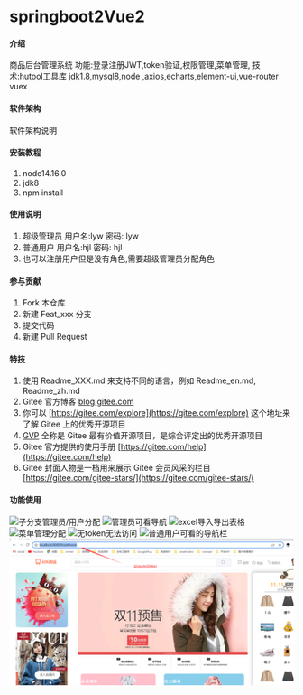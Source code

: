 # springboot2Vue2

#### 介绍
商品后台管理系统
功能:登录注册JWT,token验证,权限管理,菜单管理,
技术:hutool工具库 jdk1.8,mysql8,node ,axios,echarts,element-ui,vue-router vuex 


#### 软件架构
软件架构说明


#### 安装教程

1.  node14.16.0
2.  jdk8
3.  npm install

#### 使用说明

1.  超级管理员 用户名:lyw 密码: lyw
2.  普通用户   用户名:hjl 密码: hjl
3.  也可以注册用户但是没有角色,需要超级管理员分配角色

#### 参与贡献

1.  Fork 本仓库
2.  新建 Feat_xxx 分支
3.  提交代码
4.  新建 Pull Request


#### 特技
1.  使用 Readme\_XXX.md 来支持不同的语言，例如 Readme\_en.md, Readme\_zh.md
2.  Gitee 官方博客 [blog.gitee.com](https://blog.gitee.com)
3.  你可以 [https://gitee.com/explore](https://gitee.com/explore) 这个地址来了解 Gitee 上的优秀开源项目
4.  [GVP](https://gitee.com/gvp) 全称是 Gitee 最有价值开源项目，是综合评定出的优秀开源项目
5.  Gitee 官方提供的使用手册 [https://gitee.com/help](https://gitee.com/help)
6.  Gitee 封面人物是一档用来展示 Gitee 会员风采的栏目 [https://gitee.com/gitee-stars/](https://gitee.com/gitee-stars/)
#### 功能使用
![子分支管理员/用户分配](https://foruda.gitee.com/images/1667703317376268328/3c5e5bf1_10047731.png "屏幕截图")
![管理员可看导航](https://foruda.gitee.com/images/1667703387165195521/0618fc2b_10047731.png "屏幕截图")
![excel导入导出表格](https://foruda.gitee.com/images/1667703417457807073/d7766bc9_10047731.png "屏幕截图")
![菜单管理分配](https://foruda.gitee.com/images/1667703519587132123/70b9636c_10047731.png "屏幕截图")
![无token无法访问](https://foruda.gitee.com/images/1667703596213529050/ce4e0999_10047731.png "屏幕截图")
![普通用户可看的导航栏](https://foruda.gitee.com/images/1667703763491130464/fcdd8ac5_10047731.png "屏幕截图")
![前台访问地址](MDimg/image.png)

